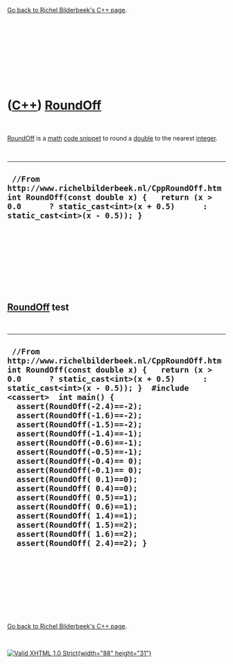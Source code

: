 

[Go back to Richel Bilderbeek's C++ page](Cpp.htm).

 

 

 

 

 

([C++](Cpp.htm)) [RoundOff](CppRoundOff.htm)
============================================

 

[RoundOff](CppRoundOff.htm) is a [math](CppMath.htm) [code
snippet](CppCodeSnippets.htm) to round a [double](CppDouble.htm) to the
nearest [integer](CppInt.htm).

 

  ---------------------------------------------------------------------------------------------------------------------------------------------------------------------------------
  ` //From http://www.richelbilderbeek.nl/CppRoundOff.htm int RoundOff(const double x) {   return (x > 0.0      ? static_cast<int>(x + 0.5)      : static_cast<int>(x - 0.5)); }`
  ---------------------------------------------------------------------------------------------------------------------------------------------------------------------------------

 

 

 

 

 

[RoundOff](CppRoundOff.htm) test
--------------------------------

 

  --------------------------------------------------------------------------------------------------------------------------------------------------------------------------------------------------------------------------------------------------------------------------------------------------------------------------------------------------------------------------------------------------------------------------------------------------------------------------------------------------------------------------------------------------------------------------------------------------------------------------------------------------------------------------------------------------------------
  ` //From http://www.richelbilderbeek.nl/CppRoundOff.htm int RoundOff(const double x) {   return (x > 0.0      ? static_cast<int>(x + 0.5)      : static_cast<int>(x - 0.5)); }  #include <cassert>  int main() {   assert(RoundOff(-2.4)==-2);   assert(RoundOff(-1.6)==-2);   assert(RoundOff(-1.5)==-2);   assert(RoundOff(-1.4)==-1);   assert(RoundOff(-0.6)==-1);   assert(RoundOff(-0.5)==-1);   assert(RoundOff(-0.4)== 0);   assert(RoundOff(-0.1)== 0);    assert(RoundOff( 0.1)==0);   assert(RoundOff( 0.4)==0);   assert(RoundOff( 0.5)==1);   assert(RoundOff( 0.6)==1);   assert(RoundOff( 1.4)==1);   assert(RoundOff( 1.5)==2);   assert(RoundOff( 1.6)==2);   assert(RoundOff( 2.4)==2); }`
  --------------------------------------------------------------------------------------------------------------------------------------------------------------------------------------------------------------------------------------------------------------------------------------------------------------------------------------------------------------------------------------------------------------------------------------------------------------------------------------------------------------------------------------------------------------------------------------------------------------------------------------------------------------------------------------------------------------

 

 

 

 

 

[Go back to Richel Bilderbeek's C++ page](Cpp.htm).



 

[![Valid XHTML 1.0 Strict](valid-xhtml10.png){width="88"
height="31"}](http://validator.w3.org/check?uri=referer)
